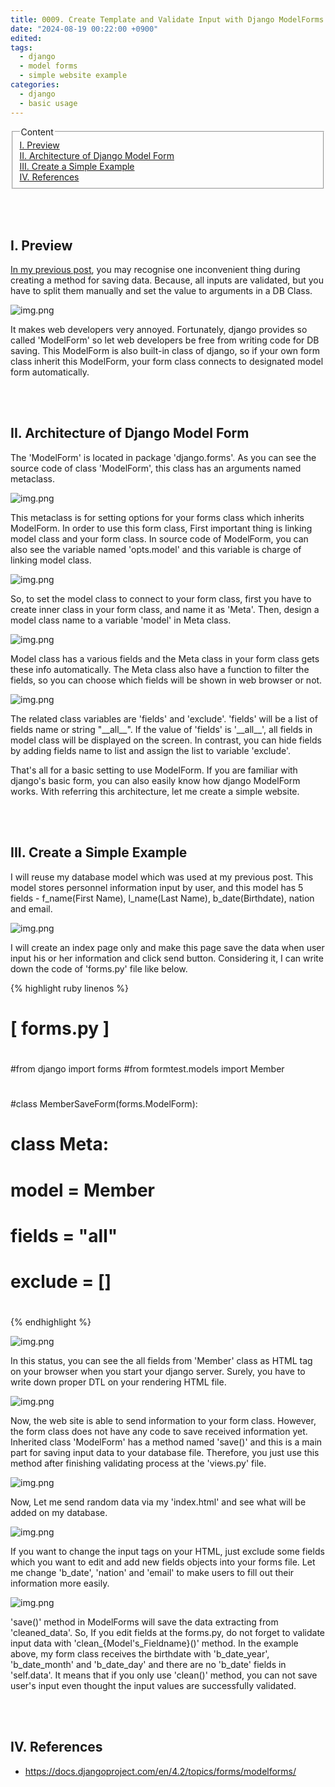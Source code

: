 ```yaml
---
title: 0009. Create Template and Validate Input with Django ModelForms
date: "2024-08-19 00:22:00 +0900"
edited: 
tags:
  - django 
  - model forms
  - simple website example
categories:
  - django
  - basic usage
---
```



<fieldset>
<legend>Content</legend>
<a href="#ctn1">I. Preview</a><br>
<a href="#ctn2">II. Architecture of Django Model Form</a><br>
<a href="#ctn3">III. Create a Simple Example</a><br>
<a href="#ctn4">IV. References</a><br>
</fieldset>


<br><br>
## <span id="ctn1">I. Preview </span>
<p>
<u><a href="https://luna-negra.github.io/django/basic%20usage/create-template-and-validate-input-with-django-forms.html" target="_blank">In my previous post</a></u>, you may recognise one inconvenient thing during creating a method for saving data.
Because, all inputs are validated, but you have to split them manually and set the value to arguments in a DB Class.
</p>

![img.png](../../../assets/imgs/django/basic%20usage/create-template-and-validate-input-with-django-modelform/img1.png)

<p>
It makes web developers very annoyed. Fortunately, django provides so called 'ModelForm' so let web developers be free from writing code for DB saving.
This ModelForm is also built-in class of django, so if your own form class inherit this ModelForm, your form class connects to designated model form automatically.
</p>

<br><br>
## <span id="ctn2">II. Architecture of Django Model Form </span>
<p>
The 'ModelForm' is located in package 'django.forms'. As you can see the source code of class 'ModelForm', this class has an arguments named metaclass.
</p>

![img.png](../../../assets/imgs/django/basic%20usage/create-template-and-validate-input-with-django-modelform/img2.png)

<p>
This metaclass is for setting options for your forms class which inherits ModelForm. 
In order to use this form class, First important thing is linking model class and your form class.
In source code of ModelForm, you can also see the variable named 'opts.model' and this variable is charge of linking model class.
</p>

![img.png](../../../assets/imgs/django/basic%20usage/create-template-and-validate-input-with-django-modelform/img3.png)

<p>
So, to set the model class to connect to your form class, first you have to create inner class in your form class, and name it as 'Meta'.
Then, design a model class name to a variable 'model' in Meta class.
</p>

![img.png](../../../assets/imgs/django/basic%20usage/create-template-and-validate-input-with-django-modelform/img4.png)

<p>
Model class has a various fields and the Meta class in your form class gets these info automatically. 
The Meta class also have a function to filter the fields, so you can choose which fields will be shown in web browser or not.
</p>

![img.png](../../../assets/imgs/django/basic%20usage/create-template-and-validate-input-with-django-modelform/img5.png)

<p>
The related class variables are 'fields' and 'exclude'. 'fields' will be a list of fields name or string "__all__".
If the value of 'fields' is '__all__', all fields in model class will be displayed on the screen. 
In contrast, you can hide fields by adding fields name to list and assign the list to variable 'exclude'.
</p>

<p>
That's all for a basic setting to use ModelForm. 
If you are familiar with django's basic form, you can also easily know how django ModelForm works.
With referring this architecture, let me create a simple website.
</p>

<br><br>
## <span id="ctn3">III. Create a Simple Example</span>
<p>
I will reuse my database model which was used at my previous post. 
This model stores personnel information input by user, and this model has 5 fields - f_name(First Name), l_name(Last Name), b_date(Birthdate), nation and email.
</p>

![img.png](../../../assets/imgs/django/basic%20usage/create-template-and-validate-input-with-django-modelform/img6.png)

<p>
I will create an index page only and make this page save the data when user input his or her information and click send button. 
Considering it, I can write down the code of 'forms.py' file like below.
</p>

{% highlight ruby linenos %}
# [ forms.py ]
#
#from django import forms
#from formtest.models import Member
#
#
#class MemberSaveForm(forms.ModelForm):
#    class Meta:
#        model = Member
#        fields = "__all__"
#        exclude = []
#
{% endhighlight %}

![img.png](../../../assets/imgs/django/basic%20usage/create-template-and-validate-input-with-django-modelform/img7.png)

<p>
In this status, you can see the all fields from 'Member' class as HTML tag on your browser when you start your django server.
Surely, you have to write down proper DTL on your rendering HTML file.
</p>

![img.png](../../../assets/imgs/django/basic%20usage/create-template-and-validate-input-with-django-modelform/img8.png)

<p>
Now, the web site is able to send information to your form class. However, the form class does not have any code to save received information yet.
Inherited class 'ModelForm' has a method named 'save()' and this is a main part for saving input data to your database file. 
Therefore, you just use this method after finishing validating process at the 'views.py' file.
</p>

![img.png](../../../assets/imgs/django/basic%20usage/create-template-and-validate-input-with-django-modelform/img9.png)

<p>
Now, Let me send random data via my 'index.html' and see what will be added on my database.
</p>

![img.png](../../../assets/imgs/django/basic%20usage/create-template-and-validate-input-with-django-modelform/img10.png)

<p>
If you want to change the input tags on your HTML, just exclude some fields which you want to edit and add new fields objects into your forms file.
Let me change 'b_date', 'nation' and 'email' to make users to fill out their information more easily.
</p>

![img.png](../../../assets/imgs/django/basic%20usage/create-template-and-validate-input-with-django-modelform/img11.png)

<p>
'save()' method in ModelForms will save the data extracting from 'cleaned_data'. 
So, If you edit fields at the forms.py, do not forget to validate input data with 'clean_{Model's_Fieldname}()' method.
In the example above, my form class receives the birthdate with 'b_date_year', 'b_date_month' and 'b_date_day' and there are no 'b_date' fields in 'self.data'.
It means that if you only use 'clean()' method, you can not save user's input even thought the input values are successfully validated.
</p>



<br><br>
## <span id="ctn4">IV. References </span>
<p>
  <ul>
    <li><a href="https://docs.djangoproject.com/en/4.2/topics/forms/modelforms/" target="_blank">https://docs.djangoproject.com/en/4.2/topics/forms/modelforms/</a></li>
  </ul>
</p>